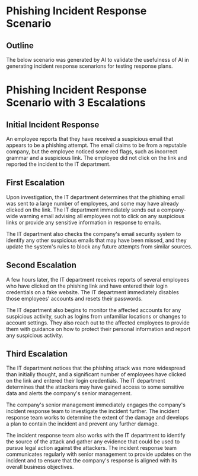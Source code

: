 # Phishing Incident Response Scenario
## Outline
The below scenario was generated by AI to validate the usefulness of AI in generating incident response scenarions for testing response plans.

# Phishing Incident Response Scenario with 3 Escalations

## Initial Incident Response

An employee reports that they have received a suspicious email that appears to be a phishing attempt. The email claims to be from a reputable company, but the employee noticed some red flags, such as incorrect grammar and a suspicious link. The employee did not click on the link and reported the incident to the IT department.

## First Escalation

Upon investigation, the IT department determines that the phishing email was sent to a large number of employees, and some may have already clicked on the link. The IT department immediately sends out a company-wide warning email advising all employees not to click on any suspicious links or provide any sensitive information in response to emails.

The IT department also checks the company's email security system to identify any other suspicious emails that may have been missed, and they update the system's rules to block any future attempts from similar sources.

## Second Escalation

A few hours later, the IT department receives reports of several employees who have clicked on the phishing link and have entered their login credentials on a fake website. The IT department immediately disables those employees' accounts and resets their passwords.

The IT department also begins to monitor the affected accounts for any suspicious activity, such as logins from unfamiliar locations or changes to account settings. They also reach out to the affected employees to provide them with guidance on how to protect their personal information and report any suspicious activity.

## Third Escalation

The IT department notices that the phishing attack was more widespread than initially thought, and a significant number of employees have clicked on the link and entered their login credentials. The IT department determines that the attackers may have gained access to some sensitive data and alerts the company's senior management.

The company's senior management immediately engages the company's incident response team to investigate the incident further. The incident response team works to determine the extent of the damage and develops a plan to contain the incident and prevent any further damage.

The incident response team also works with the IT department to identify the source of the attack and gather any evidence that could be used to pursue legal action against the attackers. The incident response team communicates regularly with senior management to provide updates on the incident and to ensure that the company's response is aligned with its overall business objectives.



